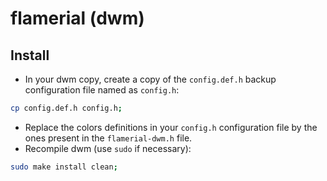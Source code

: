 # flamerial (dwm)

## Install

- In your dwm copy, create a copy of the `config.def.h` backup configuration
  file named as `config.h`:

```sh
cp config.def.h config.h;
```

- Replace the colors definitions in your `config.h` configuration file by the
  ones present in the `flamerial-dwm.h` file.
- Recompile dwm (use `sudo` if necessary):

```sh
sudo make install clean;
```

